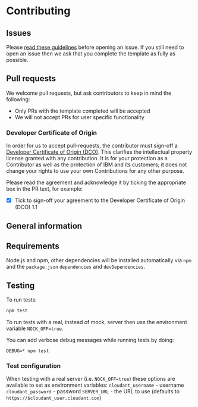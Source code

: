 # Contributing

## Issues

Please [read these guidelines](http://ibm.biz/cdt-issue-guide) before opening an issue.
If you still need to open an issue then we ask that you complete the template as
fully as possible.

## Pull requests

We welcome pull requests, but ask contributors to keep in mind the following:

* Only PRs with the template completed will be accepted
* We will not accept PRs for user specific functionality

### Developer Certificate of Origin

In order for us to accept pull-requests, the contributor must sign-off a
[Developer Certificate of Origin (DCO)](DCO1.1.txt). This clarifies the
intellectual property license granted with any contribution. It is for your
protection as a Contributor as well as the protection of IBM and its customers;
it does not change your rights to use your own Contributions for any other purpose.

Please read the agreement and acknowledge it by ticking the appropriate box in the PR
 text, for example:

- [x] Tick to sign-off your agreement to the Developer Certificate of Origin (DCO) 1.1

## General information

## Requirements

Node.js and npm, other dependencies will be installed automatically via `npm`
and the `package.json` `dependencies` and `devDependencies`.

## Testing

To run tests:

```sh
npm test
```

To run tests with a real, instead of mock, server then use the environment
variable `NOCK_OFF=true`.

You can add verbose debug messages while running tests by doing:

```
DEBUG=* npm test
```

### Test configuration

When testing with a real server (i.e. `NOCK_OFF=true`) these options are
available to set as environment variables:
`cloudant_username` - username
`cloudant_password` - password
`SERVER_URL` - the URL to use (defaults to `https://$cloudant_user.cloudant.com`)
